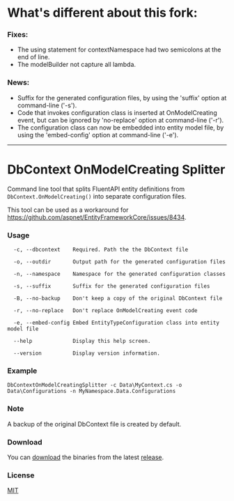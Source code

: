 # What's different about this fork:
### Fixes:
 - The using statement for contextNamespace had two semicolons at the end of line.
 - The modelBuilder not capture all lambda.

### News:
 - Suffix for the generated configuration files, by using the 'suffix' option at command-line ('-s').
 - Code that invokes configuration class is inserted at OnModelCreating event, but can be ignored by 'no-replace' option at command-line ('-r').
 - The configuration class can now be embedded into entity model file, by using the 'embed-config' option at command-line ('-e').
---

# DbContext OnModelCreating Splitter
Command line tool that splits FluentAPI entity definitions from `DbContext.OnModelCreating()` into separate configuration files.

This tool can be used as a workaround for https://github.com/aspnet/EntityFrameworkCore/issues/8434.

### Usage
```
  -c, --dbcontext    Required. Path the the DbContext file

  -o, --outdir       Output path for the generated configuration files

  -n, --namespace    Namespace for the generated configuration classes

  -s, --suffix       Suffix for the generated configuration files
  
  -B, --no-backup    Don't keep a copy of the original DbContext file
  
  -r, --no-replace   Don't replace OnModelCreating event code
 
  -e, --embed-config Embed EntityTypeConfiguration class into entity model file

  --help             Display this help screen.

  --version          Display version information.
```

### Example
```
DbContextOnModelCreatingSplitter -c Data\MyContext.cs -o Data\Configurations -n MyNamespace.Data.Configurations
```

### Note
A backup of the original DbContext file is created by default.

### Download
You can [download](https://github.com/ProDInfo/DbContextOnModelCreatingSplitter/releases/download/v1.0.2/DbContextOnModelCreatingSplitter.exe) the binaries from the latest [release](https://github.com/ProDInfo/DbContextOnModelCreatingSplitter/releases). 

### License
[MIT](https://github.com/lauxjpn/DbContextOnConfiguringSplitter/blob/master/LICENSE)
